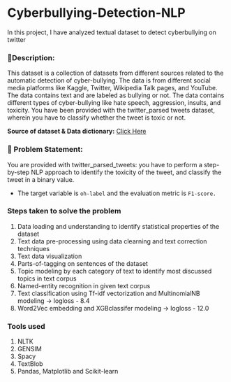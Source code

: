# Cyberbullying-Detection-NLP
In this project, I have analyzed textual dataset to detect cyberbullying on twitter 

### **🧾Description:** 
This dataset is a collection of datasets from different sources related to the automatic detection of cyber-bullying. The data is from different social media platforms like Kaggle, Twitter, Wikipedia Talk pages, and YouTube. The data contains text and are labeled as bullying or not. The data contains different types of cyber-bullying like hate speech, aggression, insults, and toxicity. You have been provided with the twitter_parsed tweets dataset, wherein you have to classify whether the tweet is toxic or not.

**Source of dataset & Data dictionary:** [Click Here](https://www.kaggle.com/datasets/saurabhshahane/cyberbullying-dataset)

### **🧭 Problem Statement:** 
You are provided with twitter_parsed_tweets: you have to perform a step-by-step NLP approach to identify the toxicity of the tweet, and classify the tweet in a binary value. 
- The target variable is `oh-label` and the evaluation metric is `F1-score.`

### **Steps taken to solve the problem**

1. Data loading and understanding to identify statistical properties of the dataset
2. Text data pre-processing using data clearning and text correction techniques
3. Text data visualization
4. Parts-of-tagging on sentences of the dataset
5. Topic modeling by each category of text to identify most discussed topics in text corpus
6. Named-entity recognition in given text corpus
7. Text classification using Tf-idf vectorization and MultinomialNB modeling -> logloss - 8.4
8. Word2Vec embedding and XGBclassifer modeling -> logloss - 12.0

### **Tools used**

1. NLTK
2. GENSIM
3. Spacy
4. TextBlob
5. Pandas, Matplotlib and Scikit-learn
